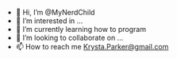 - 👋 Hi, I’m @MyNerdChild
- 👀 I’m interested in ...
- 🌱 I’m currently learning how to program 
- 💞️ I’m looking to collaborate on ...
- 📫 How to reach me Krysta.Parker@gmail.com

<!---
MyNerdChild/MyNerdChild is a ✨ special ✨ repository because its `README.md` (this file) appears on your GitHub profile.
You can click the Preview link to take a look at your changes.
--->
